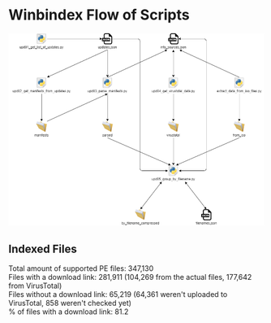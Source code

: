 # Winbindex Flow of Scripts

![winbindex-scripts-flow.png](winbindex-scripts-flow.png)

## Indexed Files

<!--FileStats-->
Total amount of supported PE files: 347,130  
Files with a download link: 281,911 (104,269 from the actual files, 177,642 from VirusTotal)  
Files without a download link: 65,219 (64,361 weren't uploaded to VirusTotal, 858 weren't checked yet)  
% of files with a download link: 81.2  
<!--/FileStats-->
